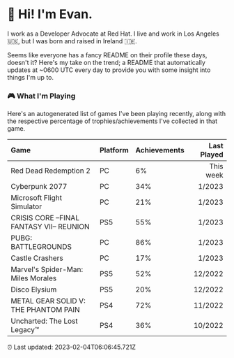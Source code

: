 
  # 🖖 Hi! I'm Evan.

  I work as a Developer Advocate at Red Hat. I live and work in Los Angeles 🇺🇸, but I was born and raised in Ireland 🇮🇪.
  
  Seems like everyone has a fancy README on their profile these days, doesn't it? Here's my take on the trend; a README that automatically updates at ~0600 UTC every day to provide you with some insight into things I'm up to.

  ### 🎮 What I'm Playing 

  Here's an autogenerated list of games I've been playing recently, along with the respective percentage of trophies/achievements I've collected in that game.

  | Game                                    | Platform | Achievements | Last Played |
| :-------------------------------------- | :------- | :----------- | ----------: |
| Red Dead Redemption 2                   | PC       | 6%           |   This week |
| Cyberpunk 2077                          | PC       | 34%          |      1/2023 |
| Microsoft Flight Simulator              | PC       | 21%          |      1/2023 |
| CRISIS CORE –FINAL FANTASY VII– REUNION | PS5      | 55%          |      1/2023 |
| PUBG: BATTLEGROUNDS                     | PC       | 86%          |      1/2023 |
| Castle Crashers                         | PC       | 17%          |      1/2023 |
| Marvel's Spider-Man: Miles Morales      | PS5      | 52%          |     12/2022 |
| Disco Elysium                           | PS5      | 20%          |     12/2022 |
| METAL GEAR SOLID V: THE PHANTOM PAIN    | PS4      | 72%          |     11/2022 |
| Uncharted: The Lost Legacy™             | PS4      | 36%          |     10/2022 |

  ⏰ Last updated: 2023-02-04T06:06:45.721Z
  
